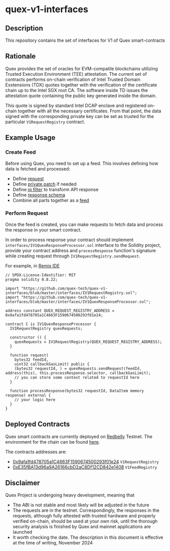 # quex-v1-interfaces

## Description

This repository contains the set of interfaces for V1 of Quex smart-contracts

## Rationale

Quex provides the set of oracles for EVM-compatile blockchains utilizing Trusted Execution Environment (TEE)
attestation. The current set of contracts performs on-chain verification of Intel Trusted Domain Exstensions (TDX)
quotes together with the verification of the certificate chain up to the Intel SGX root CA. The software inside TD
issues the attestation quote containing the public key generated inside the domain.

This quote is signed by standard Intel DCAP enclave and registered on-chain together with all the necessary
certificates. From that point, the data signed with the corresponding private key can be set as trusted for the
particular `V1RequestRegistry` contract.

## Example Usage

### Create Feed

Before using Quex, you need to set up a feed. This involves defining how data is fetched and processed:
- Define [request](interfaces/IV1FeedRegistry.sol#L58)
- Define [private patch](interfaces/IV1FeedRegistry.sol#L60) if needed
- Define [jq filter](interfaces/IV1FeedRegistry.sol#L62) to transform API response
- Define [response schema](interfaces/IV1FeedRegistry.sol#L64)
- Combine all parts together as a [feed](interfaces/IV1FeedRegistry.sol#L66)

### Perform Request

Once the feed is created, you can make requests to fetch data and process the response in your smart contract.

In order to process response your contract should implement `interfaces/IV1QuexResponseProcessor.sol` interface 
to the Solidity project, provide your contract address and `processResponse` function's signature while
creating request through `IV1RequestRegistry.sendRequest`.

For example, in [Remix IDE](https://remix.ethereum.org/)

```solidity
// SPDX-License-Identifier: MIT
pragma solidity 0.8.22;

import "https://github.com/quex-tech/quex-v1-interfaces/blob/master/interfaces/IV1RequestRegistry.sol";
import "https://github.com/quex-tech/quex-v1-interfaces/blob/master/interfaces/IV1QuexResponseProcessor.sol";

address constant QUEX_REQUEST_REGISTRY_ADDRESS = 0x9afa1fd478705a1C4663F1590674500293f01e24;

contract C is IV1QuexResponseProcessor {
  IV1RequestRegistry quexRequests;

  constructor () {
    quexRequests = IV1RequestRegistry(QUEX_REQUEST_REGISTRY_ADDRESS);
  }

  function request(
    bytes32 feedId,
    uint32 callbackGasLimit) public {
    (bytes32 requestId, ) = quexRequests.sendRequest(feedId, address(this), this.processResponse.selector, callbackGasLimit);
    // you can store some context related to requestId here
  }

  function processResponse(bytes32 requestId, DataItem memory response) external {
    // your logic here
  }
}
```

## Deployed Contracts

Quex smart contracts are currently deployed on [Redbelly](https://www.redbelly.network/) Testnet. The environment for 
the chain can be found [here](https://vine.redbelly.network/environments).

The contracts addresses are:
+ [0x9afa1fd478705a1C4663F1590674500293f01e24](https://redbelly.testnet.routescan.io/address/0x9afa1fd478705a1C4663F1590674500293f01e24) `V1RequestRegistry`
+ [0xE35fBA13d96a9A26166cbD2aC8Df12CD842e1408](https://redbelly.testnet.routescan.io/address/0xE35fBA13d96a9A26166cbD2aC8Df12CD842e1408) `V1FeedRegistry`

## Disclaimer

Quex Project is undergoing heavy development, meaning that
+ The ABI is not stable and most likely will be adjusted in the future
+ The requests are in the testnet. Correspondingly, the responses in the requests, although fully attested with trusted
  hardware and properly verified on-chain, should be used at your own risk, until the thorough security analysis is
  finished by Quex and mainnet applications are launched
+ It worth checking the date. The description in this document is effective at the time of writing, November 2024
